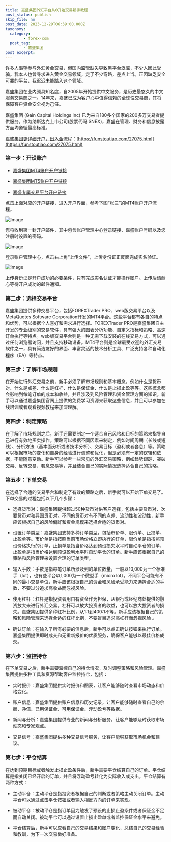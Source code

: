 ```yaml
---
title: 嘉盛集团外汇平台从0开始交易新手教程
post_status: publish
skip_file: no
post_date: 2023-12-29T06:39:00.000Z
taxonomy:
  category:
        - forex-com
  post_tag:
        - 嘉盛集团
post_excerpt: 
---
```

许多人渴望参与外汇黄金交易，但国内监管缺失导致黑平台泛滥，不少人因此受骗。我本人也曾寻求进入黄金交易领域，走了不少弯路，差点上当。正因缺乏安全可靠的平台，我迟迟未能踏入这个领域。

嘉盛集团在业内颇具知名度，自2005年开始提供中文服务，是历史最悠久的中文服务交易商之一。14年来，嘉盛已成为客户心中值得信赖的全球性交易商，其将保障客户资金安全视为己任。

嘉盛集团 (Gain Capital Holdings Inc) 已为来自180多个国家的200多万交易者提供服务。作为纳斯达克上市公司(股票代码:SNEX)，嘉盛在管理、财务和信息披露方面均遵循最高标准。

[嘉盛集团更详细开户，出入金流程](https://funstoutiao.com/27075.html)：[https://funstoutiao.com/27075.html](https://funstoutiao.com/27075.html)

### 第一步：开设账户

* [嘉盛集团MT4账户开户链接](https://s.ssgg.net/jsmt4)

* [嘉盛集团MT5账户开户链接](https://s.ssgg.net/jsmt5)

* [嘉盛专属交易平台开户链接](https://s.ssgg.net/js)

点击上面对应的开户链接，进入开户界面，参考下图“张三”的MT4账户开户流程。

![Image](https://prod-files-secure.s3.us-west-2.amazonaws.com/39ed1227-6d7d-4570-be36-9ccd4a2c4241/7a167aea-686b-400d-af59-4e18eb607a40/640.png?X-Amz-Algorithm=AWS4-HMAC-SHA256&X-Amz-Content-Sha256=UNSIGNED-PAYLOAD&X-Amz-Credential=ASIAZI2LB4662RRLKXOG%2F20250420%2Fus-west-2%2Fs3%2Faws4_request&X-Amz-Date=20250420T101308Z&X-Amz-Expires=3600&X-Amz-Security-Token=IQoJb3JpZ2luX2VjEBYaCXVzLXdlc3QtMiJHMEUCIQC08JU8sKBTuLqv7JdInnjpE9yUZ7BeJDmFfEglxAG%2BfgIgTHuMYDv0Tg6tyx3YOBbS0e00a8B%2B3NtMxX6dHJo5%2BXoqiAQIn%2F%2F%2F%2F%2F%2F%2F%2F%2F%2F%2FARAAGgw2Mzc0MjMxODM4MDUiDBRPr%2FlKWnLwOTFPKCrcAzeYgXO%2BNuCVU22kPLxV4fJMZiuYDY7JMOEpoCT%2BXw2gc5wqGPmBhP9%2FArIyrIu%2FmU5vtXoQCj1FnWu6agiDZFZbvZZzbjfcyP7pcmk%2BgoIclqpWkCAKKc85vJbLk6JohGlw20toqKcVdhJLMiYN1EwYJ2%2FZNzjhKhz9AiByrtNcqfeDVQz2TK8qnHYU4PaR10sgtZc3S63wFaeAz7j7BZIfHk%2F4R82vibIfHk%2BpO70Zj313YoNZQb3HLcnIuujZFyhw6WGA0DHefI%2FGZAe%2FPs9znggmt9A278xR52HrrIyAJwOLvRcj5%2Bi3XmWBaeaSg1ljSnfrBVyJ4jv7M91HubsFFCWa32dbNk4fJTcoD49xUmrdJk6dJ1BaYRb6tmU5d7gJ1Br3yD5ZH21iKiwiZd8SAddhUhvtfIlbaAfhm2RloXmMl5I796ocibjmljXzwed%2BEVfcXlHofsiB8kKDgkFitqIVo7BjGUNz4z1mLriHEfuv708n5yzokBx1Dk%2FQ4ql4MRjOO0ienOqf0Fqqu10%2BxG0%2F%2F5e4lcxDSsDPeFcAUNQ%2F8N0HzRCSUqZMlSk0jlWOXaO3poilBweVHfFzzonT8eckYpzr4gYw%2Bl3T%2BPcNoUI8ZciFDlJqsE3DMK%2BiksAGOqUBBQBh%2Fwz7PQhC%2FyBu%2BdmTWlvgQWY8Qpj35MCkw09JSGB3lHWhaxvmsVKXDLKCJI7MkMDxahuaK9C3tp76NOl4DsKbyw7EVFkdFJZRdFFShdAjDVJh%2BRYDC535qNGQLrfjvh2TKE1vhiGqbrlYgC7bzrAMRWe37TmHe%2B2pjSrWuxh4lJxnRYt5%2Bu4%2BlCO1k2SLIJf%2Bu5ksKovHLBrFMnCTIpsO0bYI&X-Amz-Signature=9ec8c5540cfd4aba997dfc3c3c624679976127e6cc7550ccea2de0b8af60758e&X-Amz-SignedHeaders=host&x-id=GetObject)

您将收到第一封开户邮件，其中包含账户管理中心登录链接、嘉盛账户号码以及您注册时设置的密码。

![Image](https://prod-files-secure.s3.us-west-2.amazonaws.com/39ed1227-6d7d-4570-be36-9ccd4a2c4241/eaa1c6b3-2877-4284-a0e1-530e222c27fb/image.png?X-Amz-Algorithm=AWS4-HMAC-SHA256&X-Amz-Content-Sha256=UNSIGNED-PAYLOAD&X-Amz-Credential=ASIAZI2LB4662RRLKXOG%2F20250420%2Fus-west-2%2Fs3%2Faws4_request&X-Amz-Date=20250420T101308Z&X-Amz-Expires=3600&X-Amz-Security-Token=IQoJb3JpZ2luX2VjEBYaCXVzLXdlc3QtMiJHMEUCIQC08JU8sKBTuLqv7JdInnjpE9yUZ7BeJDmFfEglxAG%2BfgIgTHuMYDv0Tg6tyx3YOBbS0e00a8B%2B3NtMxX6dHJo5%2BXoqiAQIn%2F%2F%2F%2F%2F%2F%2F%2F%2F%2F%2FARAAGgw2Mzc0MjMxODM4MDUiDBRPr%2FlKWnLwOTFPKCrcAzeYgXO%2BNuCVU22kPLxV4fJMZiuYDY7JMOEpoCT%2BXw2gc5wqGPmBhP9%2FArIyrIu%2FmU5vtXoQCj1FnWu6agiDZFZbvZZzbjfcyP7pcmk%2BgoIclqpWkCAKKc85vJbLk6JohGlw20toqKcVdhJLMiYN1EwYJ2%2FZNzjhKhz9AiByrtNcqfeDVQz2TK8qnHYU4PaR10sgtZc3S63wFaeAz7j7BZIfHk%2F4R82vibIfHk%2BpO70Zj313YoNZQb3HLcnIuujZFyhw6WGA0DHefI%2FGZAe%2FPs9znggmt9A278xR52HrrIyAJwOLvRcj5%2Bi3XmWBaeaSg1ljSnfrBVyJ4jv7M91HubsFFCWa32dbNk4fJTcoD49xUmrdJk6dJ1BaYRb6tmU5d7gJ1Br3yD5ZH21iKiwiZd8SAddhUhvtfIlbaAfhm2RloXmMl5I796ocibjmljXzwed%2BEVfcXlHofsiB8kKDgkFitqIVo7BjGUNz4z1mLriHEfuv708n5yzokBx1Dk%2FQ4ql4MRjOO0ienOqf0Fqqu10%2BxG0%2F%2F5e4lcxDSsDPeFcAUNQ%2F8N0HzRCSUqZMlSk0jlWOXaO3poilBweVHfFzzonT8eckYpzr4gYw%2Bl3T%2BPcNoUI8ZciFDlJqsE3DMK%2BiksAGOqUBBQBh%2Fwz7PQhC%2FyBu%2BdmTWlvgQWY8Qpj35MCkw09JSGB3lHWhaxvmsVKXDLKCJI7MkMDxahuaK9C3tp76NOl4DsKbyw7EVFkdFJZRdFFShdAjDVJh%2BRYDC535qNGQLrfjvh2TKE1vhiGqbrlYgC7bzrAMRWe37TmHe%2B2pjSrWuxh4lJxnRYt5%2Bu4%2BlCO1k2SLIJf%2Bu5ksKovHLBrFMnCTIpsO0bYI&X-Amz-Signature=6ef3a1006e2da07d42b3f7ddfa358701d9ad4576f33f56250bf6487afa3c0715&X-Amz-SignedHeaders=host&x-id=GetObject)

登录账户管理中心，点击右上角“上传文件”，上传身份证正反面完成实名验证。

![Image](https://prod-files-secure.s3.us-west-2.amazonaws.com/39ed1227-6d7d-4570-be36-9ccd4a2c4241/54090639-09fc-46b4-a135-e0289f707147/image.png?X-Amz-Algorithm=AWS4-HMAC-SHA256&X-Amz-Content-Sha256=UNSIGNED-PAYLOAD&X-Amz-Credential=ASIAZI2LB4662RRLKXOG%2F20250420%2Fus-west-2%2Fs3%2Faws4_request&X-Amz-Date=20250420T101308Z&X-Amz-Expires=3600&X-Amz-Security-Token=IQoJb3JpZ2luX2VjEBYaCXVzLXdlc3QtMiJHMEUCIQC08JU8sKBTuLqv7JdInnjpE9yUZ7BeJDmFfEglxAG%2BfgIgTHuMYDv0Tg6tyx3YOBbS0e00a8B%2B3NtMxX6dHJo5%2BXoqiAQIn%2F%2F%2F%2F%2F%2F%2F%2F%2F%2F%2FARAAGgw2Mzc0MjMxODM4MDUiDBRPr%2FlKWnLwOTFPKCrcAzeYgXO%2BNuCVU22kPLxV4fJMZiuYDY7JMOEpoCT%2BXw2gc5wqGPmBhP9%2FArIyrIu%2FmU5vtXoQCj1FnWu6agiDZFZbvZZzbjfcyP7pcmk%2BgoIclqpWkCAKKc85vJbLk6JohGlw20toqKcVdhJLMiYN1EwYJ2%2FZNzjhKhz9AiByrtNcqfeDVQz2TK8qnHYU4PaR10sgtZc3S63wFaeAz7j7BZIfHk%2F4R82vibIfHk%2BpO70Zj313YoNZQb3HLcnIuujZFyhw6WGA0DHefI%2FGZAe%2FPs9znggmt9A278xR52HrrIyAJwOLvRcj5%2Bi3XmWBaeaSg1ljSnfrBVyJ4jv7M91HubsFFCWa32dbNk4fJTcoD49xUmrdJk6dJ1BaYRb6tmU5d7gJ1Br3yD5ZH21iKiwiZd8SAddhUhvtfIlbaAfhm2RloXmMl5I796ocibjmljXzwed%2BEVfcXlHofsiB8kKDgkFitqIVo7BjGUNz4z1mLriHEfuv708n5yzokBx1Dk%2FQ4ql4MRjOO0ienOqf0Fqqu10%2BxG0%2F%2F5e4lcxDSsDPeFcAUNQ%2F8N0HzRCSUqZMlSk0jlWOXaO3poilBweVHfFzzonT8eckYpzr4gYw%2Bl3T%2BPcNoUI8ZciFDlJqsE3DMK%2BiksAGOqUBBQBh%2Fwz7PQhC%2FyBu%2BdmTWlvgQWY8Qpj35MCkw09JSGB3lHWhaxvmsVKXDLKCJI7MkMDxahuaK9C3tp76NOl4DsKbyw7EVFkdFJZRdFFShdAjDVJh%2BRYDC535qNGQLrfjvh2TKE1vhiGqbrlYgC7bzrAMRWe37TmHe%2B2pjSrWuxh4lJxnRYt5%2Bu4%2BlCO1k2SLIJf%2Bu5ksKovHLBrFMnCTIpsO0bYI&X-Amz-Signature=92da36a65bfd758a186b4ae4a82e2b82c785beb1c95c7b2f8fe72efdc354b265&X-Amz-SignedHeaders=host&x-id=GetObject)

上传身份证是开户成功的必要条件，只有完成实名认证才能操作账户。上传后请耐心等待开户成功的邮件通知。

### 第二步：选择交易平台

嘉盛集团提供多种交易平台，包括FOREXTrader PRO、web版交易平台以及MetaQuotes Software Corporation开发的MT4平台。这些平台都有各自的特点和优势，可以根据个人喜好和需求进行选择。FOREXTrader PRO是嘉盛集团自主开发的专业级别的交易软件，具有强大的图表分析功能、自定义指标和策略、高速订单执行等特点。web版交易平台则是一种无需下载安装的在线交易方式，可以通过任何浏览器访问，并且支持移动设备。MT4平台则是全球最受欢迎的外汇交易软件之一，具有简洁友好的界面、丰富灵活的技术分析工具、广泛支持各种自动化程序（EA）等特点。

### 第三步：了解市场规则

在开始进行外汇交易之前，新手必须了解市场规则和基本概念，例如什么是货币对、什么是点差、什么是杠杆、什么是保证金、什么是止损止盈等等。这些概念都会影响到每笔订单的成本和收益，并且涉及到风险管理和资金管理方面的知识。新手可以通过嘉盛集团官网上提供的免费学习资源来获取这些信息，并且可以参加在线培训或者观看视频教程来加深理解。

### 第四步：制定策略

在了解了市场规则之后，新手还需要制定一个适合自己风格和目标的策略来指导自己进行有效地买卖操作。策略可以根据不同因素来制定，例如时间周期（长线或短线）、分析方法（基本面分析或者技术分析）、交易目标（盈利或者套息）等。策略可以根据市场的变化和自身的经验进行调整和优化，但是必须有一定的逻辑和依据，不能随意变动。新手可以参考一些常见的外汇交易策略，例如趋势跟踪、突破交易、反转交易、套息交易等，并且结合自己的实际情况选择适合自己的策略。

### 第五步：下单交易

在选择了合适的交易平台和制定了有效的策略之后，新手就可以开始下单交易了。下单交易的过程包括以下几个步骤：

* 选择货币对：嘉盛集团提供超过50种货币对供客户选择，包括主要货币对、次要货币对和异国货币对。不同的货币对有不同的点差、流动性和波动性，新手应该根据自己的风险偏好和资金规模来选择合适的货币对。

* 设置订单类型：嘉盛集团支持多种订单类型，包括市价单、限价单、止损单、止盈单等。市价单是指按照当前市场价格立即执行的订单，限价单是指按照预设价格执行的订单，止损单是指当价格达到预设损失水平时自动平仓的订单，止盈单是指当价格达到预设盈利水平时自动平仓的订单。新手应该根据自己的策略和风险管理来设置合理的订单类型。

* 输入手数：手数是指每笔订单所涉及到的单位数量，一般以10,000为一个标准手（lot），也有些平台以1,000为一个微型手（micro lot）。不同平台可能有不同的最小交易单位，新手应该根据自己的资金和风险承受能力来选择合适的手数，不要过分追求高收益而忽视风险。

* 使用杠杆：杠杆是指投资者用自有资金作为担保，从银行或经纪商处提供的融资放大来进行外汇交易。杠杆可以放大投资者的收益，也可以放大投资者的损失。嘉盛集团提供多种杠杆比例，从1:1到400:1不等。新手应该根据自己的策略和风险管理来选择合适的杠杆比例，不要盲目追求高杠杆而忽视风险 。

* 确认订单：在输入了所有必要的信息后，新手可以点击确认按钮来执行订单。嘉盛集团提供即时成交和无重新报价的优质服务，确保客户能够以最佳价格成交。

### 第六步：监控持仓

在下单交易之后，新手需要监控自己的持仓情况，及时调整策略和风险管理。嘉盛集团提供多种工具和资源帮助客户监控持仓，包括：

* 实时报价：嘉盛集团提供实时报价和图表，让客户能够随时查看市场动态和价格变化。

* 账户信息：嘉盛集团提供账户信息和历史记录，让客户能够随时查看自己的余额、净值、已用保证金、可用保证金、浮动盈亏等数据。

* 新闻与分析：嘉盛集团提供专业的新闻与分析服务，让客户能够及时获取市场动态和专家观点。

* 交易信号：嘉盛集团提供多种交易信号服务，让客户能够获取市场机会和建议。

### 第七步：平仓结算

在达到预期目标或者触发止损止盈条件后，新手需要平仓结算自己的订单。平仓结算是指关闭已经开启的订单，并且将浮动盈亏转化为实际收入或支出。平仓结算有两种方式：

* 主动平仓：主动平仓是指投资者根据自己的判断或者策略主动关闭订单。主动平仓可以通过点击平仓按钮或者输入相反方向的订单来实现。

* 被动平仓：被动平仓是指订单因为触发了预设的止损止盈条件或者保证金不足而自动关闭。被动平仓可以通过设置止损止盈单或者监控保证金水平来避免。

* 平仓结算后，新手可以查看自己的交易结果和账户变化，总结自己的交易经验和教训，为下一次交易做好准备。